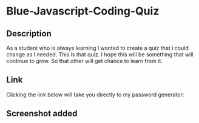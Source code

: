 # Blue-Javascript-Coding-Quiz

## Description

As a student who is always learning I wanted to create a quiz that i could change as 
I needed. This is that quiz.
I hope this will be something that will continue to grow.
So that other will get chance to learn from it. 

## Link
Clicking the link below will take you directly to my password generator:


## Screenshot added

